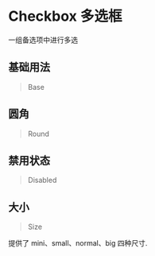 <!-- @api: OtCheckbox.vue/OtCheckboxAPI.md -->

# Checkbox 多选框

一组备选项中进行多选

## 基础用法

> Base



## 圆角

> Round



## 禁用状态

> Disabled



## 大小

> Size

提供了 mini、small、normal、big 四种尺寸.
